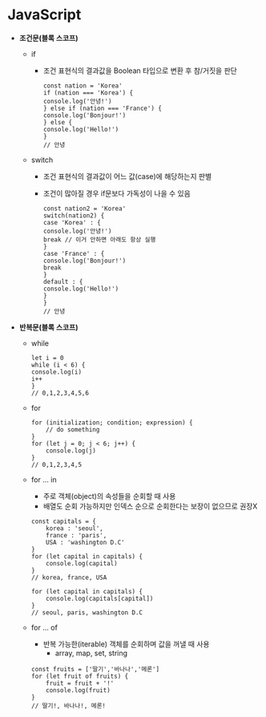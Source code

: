 # JavaScript



- **조건문(블록 스코프)**

  - if

    - 조건 표현식의 결과값을 Boolean 타입으로 변환 후 참/거짓을 판단

      ```
      const nation = 'Korea'
      if (nation === 'Korea') {
      console.log('안녕!')
      } else if (nation === 'France') {
      console.log('Bonjour!')
      } else {
      console.log('Hello!')
      }
      // 안녕
      ```

  - switch

    - 조건 표현식의 결과값이 어느 값(case)에 해당하는지 판별

    - 조건이 많아질 경우 if문보다 가독성이 나을 수 있음

      ```
      const nation2 = 'Korea'
      switch(nation2) {
      case 'Korea' : {
      console.log('안녕!')
      break // 이거 안하면 아래도 항상 실행
      }
      case 'France' : {
      console.log('Bonjour!')
      break
      }
      default : {
      console.log('Hello!')
      }
      }
      // 안녕
      ```

      

- **반복문(블록 스코프)**

  - while

    ```
    let i = 0
    while (i < 6) {
    console.log(i)
    i++
    }
    // 0,1,2,3,4,5,6
    ```

  - for

    ```
    for (initialization; condition; expression) {
    	// do something
    }
    for (let j = 0; j < 6; j++) {
    	console.log(j)
    }
    // 0,1,2,3,4,5
    ```

  - for ... in

    - 주로 객체(object)의 속성들을 순회할 때 사용
    - 배열도 순회 가능하지만 인덱스 순으로 순회한다는 보장이 없으므로 권장X

    ```
    const capitals = {
        korea : 'seoul',
        france : 'paris',
        USA : 'washington D.C'
    }
    for (let capital in capitals) {
    	console.log(capital)
    }
    // korea, france, USA 
    
    for (let capital in capitals) {
    	console.log(capitals[capital])
    }
    // seoul, paris, washington D.C
    ```

  - for ... of

    - 반복 가능한(iterable) 객체를 순회하며 값을 꺼낼 때 사용
      - array, map, set, string

    ```
    const fruits = ['딸기','바나나','메론']
    for (let fruit of fruits) {
    	fruit = fruit + '!'
    	console.log(fruit)
    }
    // 딸기!, 바나나!, 메론!
    ```

    

